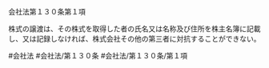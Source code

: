 会社法第１３０条第１項

株式の譲渡は、その株式を取得した者の氏名又は名称及び住所を株主名簿に記載し、又は記録しなければ、株式会社その他の第三者に対抗することができない。

#会社法
#会社法/第１３０条
#会社法/第１３０条/第１項
